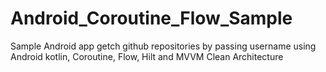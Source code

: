 # Android_Coroutine_Flow_Sample
Sample Android app  getch github repositories by passing username using Android kotlin, Coroutine, Flow, Hilt and MVVM Clean Architecture 
